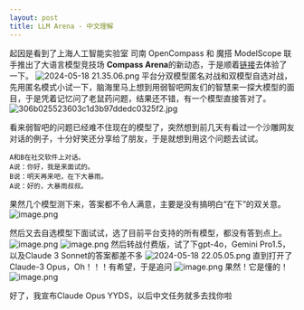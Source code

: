 ```yaml
---
layout: post
title: LLM Arena - 中文理解
---
```



起因是看到了上海人工智能实验室 司南 OpenCompass 和 魔搭 ModelScope 联手推出了大语言模型竞技场 **Compass Arena**的新动态，于是顺着[链接](https://modelscope.cn/studios/opencompass/CompassArena/summary)去体验了一下。
![2024-05-18 21.35.06.png](https://s2.loli.net/2024/05/18/Cn3BmIbT1GaUYxZ.png)
平台分双模型匿名对战和双模型自选对战，先用匿名模式小试一下，脑海里马上想到用弱智吧网友们的智慧来一探大模型的面目，于是凭着记忆问了老鼠药问题，结果还不错，有一个模型直接答对了。
![306b025523603c1d3b97ddedc0325f2.jpg](https://s2.loli.net/2024/05/21/mzkw7OHUc4NuSMo.jpg)

看来弱智吧的问题已经难不住现在的模型了，突然想到前几天有看过一个沙雕网友对话的例子，十分好笑还分享给了朋友，于是就想到用这个问题去试试。
```
A和B在社交软件上对话。
A说：你好，我是来面试的。
B说：明天再来吧，在下大暴雨。
A说：好的，大暴雨叔叔。
```

果然几个模型测下来，答案都不令人满意，主要是没有搞明白“在下”的双关意。
![image.png](https://s2.loli.net/2024/05/21/I2RTHXVyKAJEu1i.png)

然后又去自选模型下面试试，选了目前平台支持的所有模型，都没有答到点上。
![image.png](https://s2.loli.net/2024/05/21/WDS3RrLUYIEFf68.png)
![image.png](https://s2.loli.net/2024/05/21/JrD3GUaN4uwhily.png)
然后转战付费版，试了下gpt-4o，Gemini Pro1.5，以及Claude 3 Sonnet的答案都差不多
![2024-05-18 22.05.05.png](https://s2.loli.net/2024/05/18/mawTyFELW4RHvQo.png)
直到打开了Claude-3 Opus，Oh！！！有希望，于是追问
![image.png](https://s2.loli.net/2024/05/21/kfRmQcoC571FJpb.png)
果然！它是懂的！
![image.png](https://s2.loli.net/2024/05/21/sQ2ILoRE7bZnPkq.png)

好了，我宣布Claude Opus YYDS，以后中文任务就多去找你啦